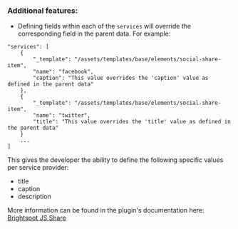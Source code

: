 ### Additional features:
* Defining fields within each of the `services` will override the corresponding field in the parent data. For example:

```
"services": [
    {
        "_template": "/assets/templates/base/elements/social-share-item",
        "name": "facebook",
        "caption": "This value overrides the 'caption' value as defined in the parent data"
    },
    {
        "_template": "/assets/templates/base/elements/social-share-item",
        "name": "twitter",
        "title": "This value overrides the 'title' value as defined in the parent data"
    }
    ...
]
```

This gives the developer the ability to define the following specific values per service provider:
* title
* caption
* description

More information can be found in the plugin's documentation here: [Brightspot JS Share](https://github.com/perfectsense/brightspot-js-share)
